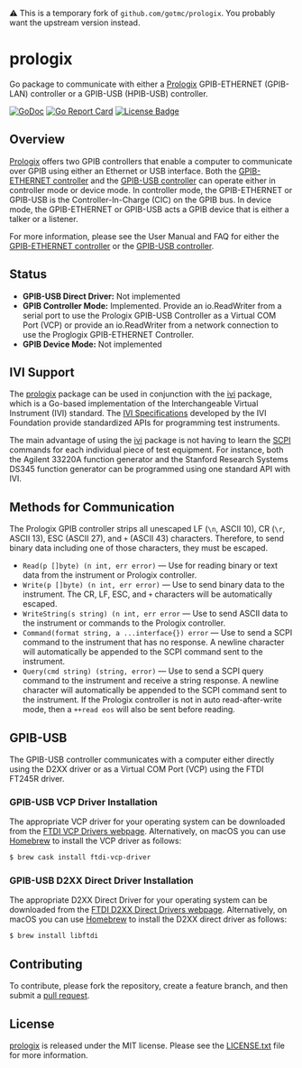 :warning: This is a temporary fork of `github.com/gotmc/prologix`. You probably want the upstream version instead.

# prologix

Go package to communicate with either a [Prologix][prologix-web] GPIB-ETHERNET
(GPIB-LAN) controller or a GPIB-USB (HPIB-USB) controller.

[![GoDoc][godoc badge]][godoc link]
[![Go Report Card][report badge]][report card]
[![License Badge][license badge]][LICENSE.txt]


## Overview

[Prologix][prologix-web] offers two GPIB controllers that enable a computer to
communicate over GPIB using either an Ethernet or USB interface. Both the
[GPIB-ETHERNET controller][gpib-ethernet] and the [GPIB-USB
controller][gpib-usb] can operate either in controller mode or device mode. In
controller mode, the GPIB-ETHERNET or GPIB-USB is the Controller-In-Charge
(CIC) on the GPIB bus. In device mode, the GPIB-ETHERNET or GPIB-USB acts a
GPIB device that is either a talker or a listener.

For more information, please see the User Manual and FAQ for either the
[GPIB-ETHERNET controller][gpib-ethernet] or the [GPIB-USB
controller][gpib-usb].


## Status

- **GPIB-USB Direct Driver:** Not implemented
- **GPIB Controller Mode:** Implemented. Provide an io.ReadWriter from a serial
  port to use the Prologix GPIB-USB Controller as a Virtual COM Port (VCP) or
  provide an io.ReadWriter from a network connection to use the Proglogix
  GPIB-ETHERNET Controller.
- **GPIB Device Mode:** Not implemented


## IVI Support

The [prologix][] package can be used in conjunction with the [ivi][] package,
which is a Go-based implementation of the Interchangeable Virtual Instrument
(IVI) standard. The [IVI Specifications][ivi-specs] developed by the IVI
Foundation provide standardized APIs for programming test instruments.

The main advantage of using the [ivi][] package is not having to learn the
[SCPI][] commands for each individual piece of test equipment. For instance,
both the Agilent 33220A function generator and the Stanford Research Systems
DS345 function generator can be programmed using one standard API with IVI.


## Methods for Communication

The Prologix GPIB controller strips all unescaped LF (`\n`, ASCII 10), CR
(`\r`, ASCII 13), ESC (ASCII 27), and `+` (ASCII 43) characters. Therefore, to
send binary data including one of those characters, they must be escaped.

- `Read(p []byte) (n int, err error)` — Use for reading binary or text data
  from the instrument or Prologix controller.
- `Write(p []byte) (n int, err error)` — Use to send binary data to the
  instrument. The CR, LF, ESC, and `+` characters will be automatically
  escaped.
- `WriteString(s string) (n int, err error` — Use to send ASCII data to the
  instrument or commands to the Prologix controller.
- `Command(format string, a ...interface{}) error` — Use to send a SCPI command
  to the instrument that has no response. A newline character will
  automatically be appended to the SCPI command sent to the instrument.
- `Query(cmd string) (string, error)` — Use to send a SCPI query command to the
  instrument and receive a string response. A newline character will
  automatically be appended to the SCPI command sent to the instrument. If the
  Prologix controller is not in auto read-after-write mode, then a `++read eos`
  will also be sent before reading.

## GPIB-USB

The GPIB-USB controller communicates with a computer either directly using the
D2XX driver or as a Virtual COM Port (VCP) using the FTDI FT245R driver.

### GPIB-USB VCP Driver Installation

The appropriate VCP driver for your operating system can be downloaded from the
[FTDI VCP Drivers webpage][ftdi-vcp-drivers]. Alternatively, on macOS you can use
[Homebrew][] to install the VCP driver as follows:

```bash
$ brew cask install ftdi-vcp-driver
```

### GPIB-USB D2XX Direct Driver Installation

The appropriate D2XX Direct Driver for your operating system can be downloaded
from the [FTDI D2XX Direct Drivers webpage][ftdi-d2xx-drivers]. Alternatively,
on macOS you can use [Homebrew][] to install the D2XX direct driver as follows:

```bash
$ brew install libftdi
```


## Contributing

To contribute, please fork the repository, create a feature branch, and then
submit a [pull request][].


## License

[prologix][prologix] is released under the MIT license. Please see the
[LICENSE.txt][] file for more information.


[ftdi-d2xx-drivers]: https://www.ftdichip.com/Drivers/D2XX.htm
[ftdi-vcp-drivers]: https://www.ftdichip.com/Drivers/VCP.htm
[godoc badge]: https://godoc.org/github.com/gotmc/prologix?status.svg
[godoc link]: https://godoc.org/github.com/gotmc/prologix
[gpib-ethernet]: http://prologix.biz/gpib-ethernet-controller.html
[gpib-usb]: http://prologix.biz/gpib-usb-controller.html
[homebrew]: https://brew.sh/
[ivi]: https://github.com/gotmc/ivi
[ivi-specs]: http://www.ivifoundation.org/
[LICENSE.txt]: https://github.com/gotmc/prologix/blob/master/LICENSE.txt
[license badge]: https://img.shields.io/badge/license-MIT-blue.svg
[prologix]: https://github.com/gotmc/prologix
[prologix-web]: http://prologix.biz/
[pull request]: https://help.github.com/articles/using-pull-requests
[report badge]: https://goreportcard.com/badge/github.com/gotmc/prologix
[report card]: https://goreportcard.com/report/github.com/gotmc/prologix
[scpi]: http://www.ivifoundation.org/scpi/
